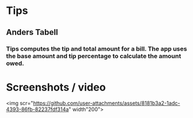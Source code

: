 # Tips
## Anders Tabell
### Tips computes the tip and total amount for a bill. The app uses the base amount and tip percentage to calculate the amount owed.
# Screenshots / video

<img scr="https://github.com/user-attachments/assets/8181b3a2-1adc-4393-86fb-82237fdf314a" width"200">

